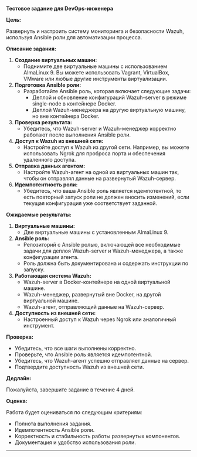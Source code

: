 **Тестовое задание для DevOps-инженера**

**Цель:**

Развернуть и настроить систему мониторинга и безопасности Wazuh, используя Ansible роли для автоматизации процесса.

**Описание задания:**

1. **Создание виртуальных машин:**
    - Поднимите две виртуальные машины с использованием AlmaLinux 9. Вы можете использовать Vagrant, VirtualBox, VMware или любые другие инструменты виртуализации.
1. **Подготовка Ansible роли:**
    - Разработайте Ansible роль, которая включает следующие задачи:
        - Деплой и обновление конфигураций Wazuh-server в режиме single-node в контейнере Docker.
        - Деплой Wazuh-менеджера на другую виртуальную машину, но вне контейнера Docker.
1. **Проверка результата:**
    - Убедитесь, что Wazuh-server и Wazuh-менеджер корректно работают после выполнения Ansible роли.
1. **Доступ к Wazuh из внешней сети:**
    - Настройте доступ к Wazuh из другой сети. Например, вы можете использовать Ngrok для проброса порта и обеспечения удаленного доступа.
1. **Отправка данных агентом:**
    - Настройте Wazuh-агент на одной из виртуальных машин так, чтобы он отправлял данные на развернутый Wazuh-сервер.
1. **Идемпотентность роли:**
    - Убедитесь, что ваша Ansible роль является идемпотентной, то есть повторный запуск роли не должен вносить изменений, если текущая конфигурация уже соответствует заданной.

**Ожидаемые результаты:**

1. **Виртуальные машины:**
    - Две виртуальные машины с установленным AlmaLinux 9.
1. **Ansible роль:**
    - Репозиторий с Ansible ролью, включающей все необходимые задачи для деплоя Wazuh-server и Wazuh-менеджера, а также конфигурации агента.
    - Роль должна быть документирована и содержать инструкции по запуску.
1. **Работающая система Wazuh:**
    - Wazuh-server в Docker-контейнере на одной виртуальной машине.
    - Wazuh-менеджер, развернутый вне Docker, на другой виртуальной машине.
    - Wazuh-агент, отправляющий данные на Wazuh-сервер.
1. **Доступность из внешней сети:**
    - Настроенный доступ к Wazuh через Ngrok или аналогичный инструмент.

**Проверка:**

- Убедитесь, что все шаги выполнены корректно.
- Проверьте, что Ansible роль является идемпотентной.
- Убедитесь, что Wazuh-агент успешно отправляет данные на сервер.
- Подтвердите доступность Wazuh из внешней сети.

**Дедлайн:**

Пожалуйста, завершите задание в течение 4 дней.

**Оценка:**

Работа будет оцениваться по следующим критериям:

- Полнота выполнения задания.
- Идемпотентность Ansible роли.
- Корректность и стабильность работы развернутых компонентов.
- Документация и удобство использования роли.


-------------------------------
